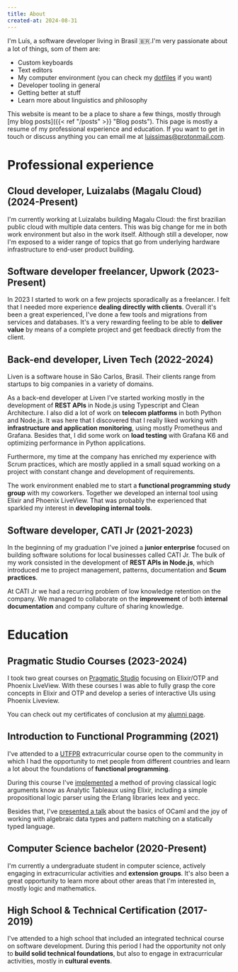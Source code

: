 ```yaml
---
title: About
created-at: 2024-08-31
---
```


I'm Luís, a software developer living in Brasil 🇧🇷.I'm very passionate about a lot of things, som  of them are:

- Custom keyboards
- Text editors
- My computer environment (you can check my [dotfiles](https://github.com/luissimas/dotfiles) if you want)
- Developer tooling in general
- Getting better at stuff
- Learn more about linguistics and philosophy

This website is meant to be a place to share a few things, mostly through [my blog posts]({{< ref "/posts" >}} "Blog posts"). This page is mostly a resume of my professional experience and education. If you want to get in touch or discuss anything you can email me at <luissimas@protonmail.com>.

# Professional experience

## Cloud developer, Luizalabs (Magalu Cloud) (2024-Present)

I'm currently working at Luizalabs building Magalu Cloud: the first brazilian public cloud with multiple data centers. This was big change for me in both work environment but also in the work itself. Although still a developer, now I'm exposed to a wider range of topics that go from underlying hardware infrastructure to end-user product building.

## Software developer freelancer, Upwork (2023-Present)

In 2023 I started to work on a few projects sporadically as a freelancer. I felt that I needed more experience **dealing directly with clients**. Overall it's been a great experienced, I've done a few tools and migrations from services and databases. It's a very rewarding feeling to be able to **deliver value** by means of a complete project and get feedback directly from the client.

## Back-end developer, Liven Tech (2022-2024)

Liven is a software house in São Carlos, Brasil. Their clients range from startups to big companies in a variety of domains.

As a back-end developer at Liven I've started working mostly in the development of **REST APIs** in Node.js using Typescript and Clean Architecture. I also did a lot of work on **telecom platforms** in both Python and Node.js. It was here that I discovered that I really liked working with **infrastructure and application monitoring**, using mostly Prometheus and Grafana. Besides that, I did some work on **load testing** with Grafana K6 and optimizing performance in Python applications.

Furthermore, my time at the company has enriched my experience with Scrum practices, which are mostly applied in a small squad working on a project with constant change and development of requirements.

The work environment enabled me to start a **functional programming study group** with my coworkers. Together we developed an internal tool using Elixir and Phoenix LiveView. That was probably the experienced that sparkled my interest in **developing internal tools**.

## Software developer, CATI Jr (2021-2023)

In the beginning of my graduation I've joined a **junior enterprise** focused on building software solutions for local businesses called CATI Jr. The bulk of my work consisted in the development of **REST APIs in Node.js**, which introduced me to project management, patterns, documentation and **Scum practices**.

At CATI Jr we had a recurring problem of low knowledge retention on the company. We managed to collaborate on the **improvement** of both **internal documentation** and company culture of sharing knowledge.

# Education

## Pragmatic Studio Courses (2023-2024)

I took two great courses on [Pragmatic Studio](https://pragmaticstudio.com/) focusing on Elixir/OTP and Phoenix LiveView. With these courses I was able to fully grasp the core concepts in Elixir and OTP and develop a series of interactive UIs using Phoenix Liveview.

You can check out my certificates of conclusion at my [alumni page](https://pragmaticstudio.com/alumni/lu%C3%ADs-simas-l-sv).

## Introduction to Functional Programming (2021)

I've attended to a [UTFPR](https://www.utfpr.edu.br/) extracurricular course open to the community in which I had the opportunity to met people from different countries and learn a lot about the foundations of **functional programming**.

During this course I've [implemented](https://github.com/luissimas/analytic_tableaux) a method of proving classical logic arguments know as Analytic Tableaux using Elixir, including a simple propositional logic parser using the Erlang libraries leex and yecc.

Besides that, I've [presented a talk](https://youtu.be/rTL4TtpdjIE?t=1573) about the basics of OCaml and the joy of working with algebraic data types and pattern matching on a statically typed language.

## Computer Science bachelor (2020-Present)

I'm currently a undergraduate student in computer science, actively engaging in extracurricular activities and **extension groups**. It's also been a great opportunity to learn more about other areas that I'm interested in, mostly logic and mathematics.

## High School & Technical Certification (2017-2019)

I've attended to a high school that included an integrated technical course on software development. During this period I had the opportunity not only to **build solid technical foundations**, but also to engage in extracurricular activities, mostly in **cultural events**.
